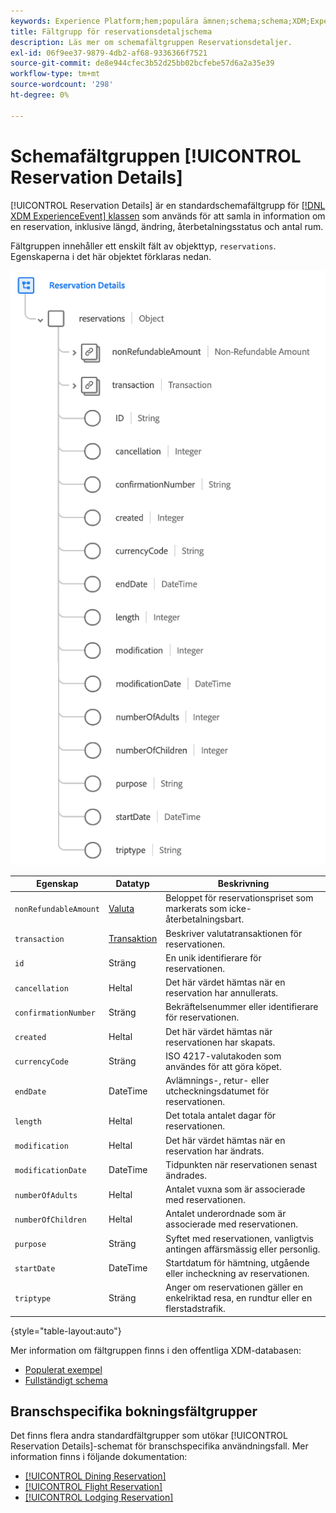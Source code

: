 ```yaml
---
keywords: Experience Platform;hem;populära ämnen;schema;schema;XDM;ExperienceEvent;fields;schemas;Schema design;field group;field group;reservation;reservation details;
title: Fältgrupp för reservationsdetaljschema
description: Läs mer om schemafältgruppen Reservationsdetaljer.
exl-id: 06f9ee37-9879-4db2-af68-9336366f7521
source-git-commit: de8e944cfec3b52d25bb02bcfebe57d6a2a35e39
workflow-type: tm+mt
source-wordcount: '298'
ht-degree: 0%

---
```


# Schemafältgruppen [!UICONTROL Reservation Details]

[!UICONTROL Reservation Details] är en standardschemafältgrupp för [[!DNL XDM ExperienceEvent] klassen](../../classes/experienceevent.md) som används för att samla in information om en reservation, inklusive längd, ändring, återbetalningsstatus och antal rum.

Fältgruppen innehåller ett enskilt fält av objekttyp, `reservations`. Egenskaperna i det här objektet förklaras nedan.

![Struktur för reservationsinformation](../../images/field-groups/reservation-details.png)

| Egenskap | Datatyp | Beskrivning |
| --- | --- | --- |
| `nonRefundableAmount` | [Valuta](../../data-types/currency.md) | Beloppet för reservationspriset som markerats som icke-återbetalningsbart. |
| `transaction` | [Transaktion](../../data-types/transaction.md) | Beskriver valutatransaktionen för reservationen. |
| `id` | Sträng | En unik identifierare för reservationen. |
| `cancellation` | Heltal | Det här värdet hämtas när en reservation har annullerats. |
| `confirmationNumber` | Sträng | Bekräftelsenummer eller identifierare för reservationen. |
| `created` | Heltal | Det här värdet hämtas när reservationen har skapats. |
| `currencyCode` | Sträng | ISO 4217-valutakoden som användes för att göra köpet. |
| `endDate` | DateTime | Avlämnings-, retur- eller utcheckningsdatumet för reservationen. |
| `length` | Heltal | Det totala antalet dagar för reservationen. |
| `modification` | Heltal | Det här värdet hämtas när en reservation har ändrats. |
| `modificationDate` | DateTime | Tidpunkten när reservationen senast ändrades. |
| `numberOfAdults` | Heltal | Antalet vuxna som är associerade med reservationen. |
| `numberOfChildren` | Heltal | Antalet underordnade som är associerade med reservationen. |
| `purpose` | Sträng | Syftet med reservationen, vanligtvis antingen affärsmässig eller personlig. |
| `startDate` | DateTime | Startdatum för hämtning, utgående eller incheckning av reservationen. |
| `triptype` | Sträng | Anger om reservationen gäller en enkelriktad resa, en rundtur eller en flerstadstrafik. |

{style="table-layout:auto"}

Mer information om fältgruppen finns i den offentliga XDM-databasen:

* [Populerat exempel](https://github.com/adobe/xdm/blob/master/components/fieldgroups/experience-event/industry-verticals/experienceevent-reservation-details.example.1.json)
* [Fullständigt schema](https://github.com/adobe/xdm/blob/master/components/fieldgroups/experience-event/industry-verticals/experienceevent-reservation-details.schema.json)

## Branschspecifika bokningsfältgrupper

Det finns flera andra standardfältgrupper som utökar [!UICONTROL Reservation Details]-schemat för branschspecifika användningsfall. Mer information finns i följande dokumentation:

* [[!UICONTROL Dining Reservation]](./dining-reservation.md)
* [[!UICONTROL Flight Reservation]](./flight-reservation.md)
* [[!UICONTROL Lodging Reservation]](./lodging-reservation.md)
